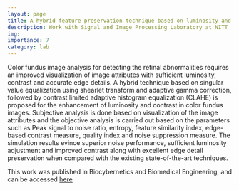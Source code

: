 ```yaml
---
layout: page
title: A hybrid feature preservation technique based on luminosity and edge based contrast enhancement in color fundus images 
description: Work with Signal and Image Processing Laboratory at NITT
img: 
importance: 7
category: lab
---
```


Color fundus image analysis for detecting the retinal abnormalities requires an improved visualization of image attributes with sufficient luminosity, contrast and accurate edge details. A hybrid technique based on singular value equalization using shearlet transform and adaptive gamma correction, followed by contrast limited adaptive histogram equalization (CLAHE) is proposed for the enhancement of luminosity and contrast in color fundus images. Subjective analysis is done based on visualization of the image attributes and the objective analysis is carried out based on the parameters such as Peak signal to noise ratio, entropy, feature similarity index, edge-based contrast measure, quality index and noise suppression measure. The simulation results evince superior noise performance, sufficient luminosity adjustment and improved contrast along with excellent edge detail preservation when compared with the existing state-of-the-art techniques.

This work was published in Biocybernetics and Biomedical Engineering, and can be accessed <a href="https://www.sciencedirect.com/science/article/pii/S020852162030036X"> here</a>